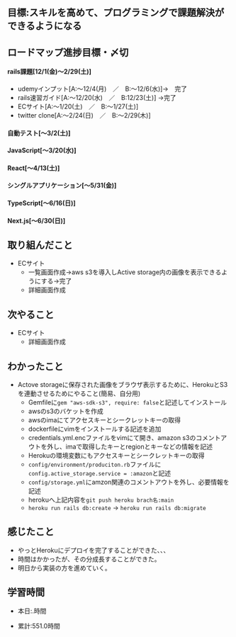 ## 目標:スキルを高めて、プログラミングで課題解決ができるようになる

## ロードマップ進捗目標・〆切
#### rails課題[12/1(金)～2/29(土)]
* udemyインプット[A:～12/4(月)　／　B:～12/6(水)]→　完了
* rails速習ガイド[A:～12/20(水)　／　B:12/23(土)]
→完了
* ECサイト[A:～1/20(土)　／　B:～1/27(土)]
* twitter clone[A:～2/24(日)　／　B:～2/29(木)]

#### 自動テスト[～3/2(土)]
#### JavaScript[～3/20(水)]
#### React[～4/13(土)]
#### シングルアプリケーション[～5/31(金)]
#### TypeScript[～6/16(日)]
#### Next.js[～6/30(日)]


## 取り組んだこと
- ECサイト
  - 一覧画面作成→aws s3を導入しActive storage内の画像を表示できるようにする→完了
  - 詳細画面作成


## 次やること
- ECサイト
  - 詳細画面作成
  
## わかったこと
* Actove storageに保存された画像をブラウザ表示するために、HerokuとS3を連動させるためにやること(簡易、自分用)
  * Gemfileに``gem "aws-sdk-s3", require: false``と記述してインストール
  * awsのs3のバケットを作成
  * awsのimaにてアクセスキーとシークレットキーの取得
  * dockerfileにvimをインストールする記述を追加
  * credentials.yml.encファイルをvimにて開き、amazon s3のコメントアウトを外し、imaで取得したキーとregionとキーなどの情報を記述
  * Herokuの環境変数にもアクセスキーとシークレットキーの取得
  * ``config/environment/produciton.rb``ファイルに`` config.active_storage.service = :amazon``と記述
  * ``config/storage.yml``にamzon関連のコメントアウトを外し、必要情報を記述
  * herokuへ上記内容を``git push heroku brach名:main``
  * ``heroku run rails db:create`` → ``heroku run rails db:migrate``
 
## 感じたこと
- やっとHerokuにデプロイを完了することができた、、、
- 時間はかかったが、その分成長することができた。
- 明日から実装の方を進めていく。
  
## 学習時間
- 本日:.時間

- 累計:551.0時間
